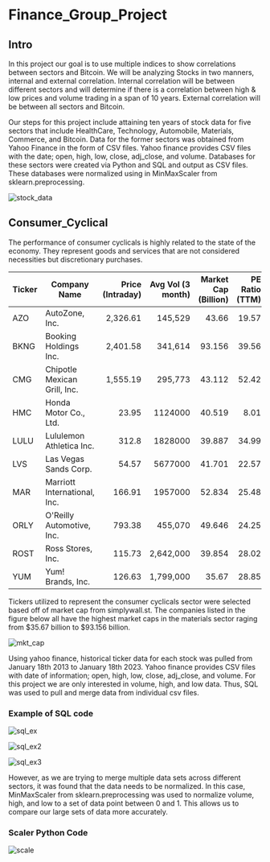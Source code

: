 # Finance_Group_Project

## Intro 
In this project our goal is to use multiple indices to show correlations between sectors and Bitcoin. We will be analyzing Stocks in two manners, internal and external correlation. Internal correlation will be between different sectors and will determine if there is a correlation between high & low prices and volume trading in a span of 10 years.  External correlation will be between all sectors and Bitcoin. 

Our steps for this project include attaining ten years of stock data for five sectors that include HealthCare, Technology, Automobile, Materials, Commerce, and Bitcoin. Data for the former sectors was obtained from Yahoo Finance in the form of CSV files. Yahoo finance provides CSV files with the date; open, high, low, close, adj_close, and volume.
Databases for these sectors were created via Python and SQL and output as CSV files. These databases were normalized using in MinMaxScaler from sklearn.preprocessing.

![stock_data](readme_images/stock_data.png)

## Consumer_Cyclical 
The performance of consumer cyclicals is highly related to the state of the economy. They represent goods and services that are not considered necessities but discretionary purchases.

| Ticker | Company Name                 | Price (Intraday) | Avg Vol (3 month) | Market Cap (Billion) | PE Ratio (TTM) | 
|--------|------------------------------|-----------------:|------------------:|---------------------:|---------------:|
| AZO    | AutoZone, Inc.               |         2,326.61 |           145,529 |                43.66 |          19.57 |  
| BKNG   | Booking Holdings Inc.        |         2,401.58 |           341,614 |               93.156 |          39.56 |  
| CMG    | Chipotle Mexican Grill, Inc. |         1,555.19 |           295,773 |               43.112 |          52.42 | 
| HMC    | Honda Motor Co., Ltd.        |            23.95 |           1124000 |               40.519 |           8.01 |  
| LULU   | Lululemon Athletica Inc.     |            312.8 |           1828000 |               39.887 |          34.99 |
| LVS    | Las Vegas Sands Corp.        |            54.57 |           5677000 |               41.701 |          22.57 |   
| MAR    | Marriott International, Inc. |           166.91 |           1957000 |               52.834 |          25.48 |  
| ORLY   | O'Reilly Automotive, Inc.    |           793.38 |           455,070 |               49.646 |          24.25 | 
| ROST   | Ross Stores, Inc.            |           115.73 |         2,642,000 |               39.854 |          28.02 |
| YUM    | Yum! Brands, Inc.            |           126.63 |         1,799,000 |                35.67 |          28.85 |

Tickers utilized to represent the consumer cyclicals sector were selected based off of market cap from simplywall.st. The companies listed in the figure below all have the highest market caps in the materials sector raging from $35.67 billion to $93.156 billion.

![mkt_cap](readme_images/mkt_cap.png)

Using yahoo finance, historical ticker data for each stock was pulled from January 18th 2013 to January 18th 2023. Yahoo finance provides CSV files with date of information; open, high, low, close, adj_close, and volume. For this project we are only interested in volume, high, and low data. Thus, SQL was used to pull and merge data from individual csv files.

### Example of SQL code
![sql_ex](readme_images/sql_ex.png)

![sql_ex2](readme_images/sql_ex2.png)

![sql_ex3](readme_images/sql_ex3.png)


However, as we are trying to merge multiple data sets across different sectors, it was found that the data needs to be normalized. In this case, MinMaxScaler from sklearn.preprocessing was used to normalize volume, high, and low to a set of data point between 0 and 1. This allows us to compare our large sets of data more accurately. 

### Scaler Python Code
![scale](readme_images/scale.png)
